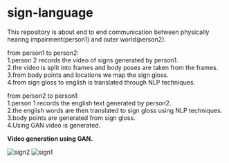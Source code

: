 # sign-language
This repository is about end to end communication between physically hearing impairment(person1) and outer world(person2).

from person1 to person2:
<br>
1.person 2 records the video of signs generated by person1.
<br>
2.the video is split into frames and body poses are taken from the frames. 
<br>
3.from body points and locations we map the sign gloss.
<br>
4.from sign gloss to english is translated through NLP techniques.

from person2 to person1:
<br>
1.person 1 records the english text generated by person2.
<br>
2.the english words are then translated to sign gloss using NLP techniques.
<br>
3.body points are generated from sign gloss.
<br>
4.Using  GAN video is generated.

**Video generation using GAN.**



![sign2](https://user-images.githubusercontent.com/48018142/66250873-3f86f380-e766-11e9-8680-49925ccf8211.JPG)
![sign1](https://user-images.githubusercontent.com/48018142/66250887-562d4a80-e766-11e9-8295-183c7f104b6b.JPG)
